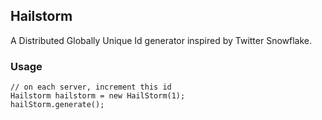 ## Hailstorm
A Distributed Globally Unique Id generator inspired by Twitter Snowflake. 

### Usage

```
// on each server, increment this id
Hailstorm hailstorm = new HailStorm(1);
hailStorm.generate();
```
